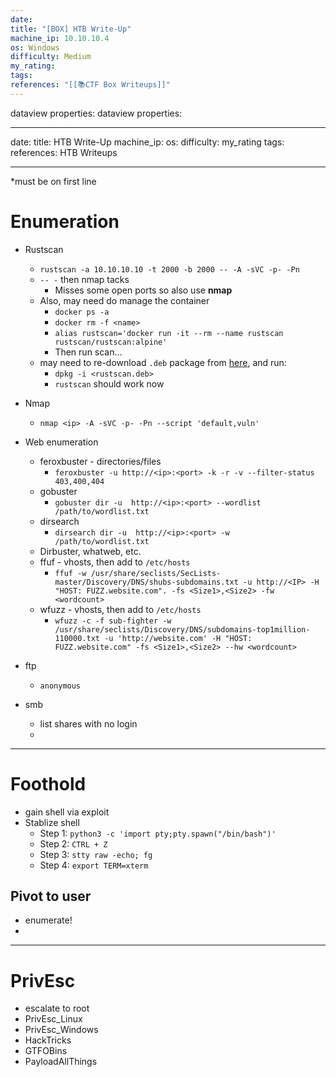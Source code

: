 ```yaml
---
date: 
title: "[BOX] HTB Write-Up"
machine_ip: 10.10.10.4
os: Windows
difficulty: Medium
my_rating: 
tags: 
references: "[[📚CTF Box Writeups]]"
---
```

dataview properties:
dataview properties:

---
date:
title: HTB Write-Up
machine_ip: 
os: 
difficulty: 
my_rating
tags:
references: HTB Writeups

---


*must be on first line



# Enumeration


- Rustscan
	- `rustscan -a 10.10.10.10 -t 2000 -b 2000 -- -A -sVC -p- -Pn` 
	- `-- -` then nmap tacks
		- Misses some open ports so also use **nmap**
	- Also, may need do manage the container
		- `docker ps -a`
		- `docker rm -f <name>`
		- `alias rustscan='docker run -it --rm --name rustscan rustscan/rustscan:alpine'`
		- Then run scan...
	- may need to re-download `.deb` package from [here](https://github.com/RustScan/RustScan/releases/download/2.3.0/rustscan_2.3.0_amd64.deb), and run:
		- `dpkg -i <rustscan.deb>`
		- `rustscan` should work now

- Nmap
	- `nmap <ip> -A -sVC -p- -Pn --script 'default,vuln'`

- Web enumeration
	- feroxbuster - directories/files
		- `feroxbuster -u http://<ip>:<port> -k -r -v --filter-status 403,400,404`
	- gobuster
		- `gobuster dir -u  http://<ip>:<port> --wordlist /path/to/wordlist.txt`
	- dirsearch
		- `dirsearch dir -u  http://<ip>:<port> -w /path/to/wordlist.txt`
	- Dirbuster, whatweb, etc.
	- ffuf - vhosts, then add to `/etc/hosts`
		- `ffuf -w /usr/share/seclists/SecLists-master/Discovery/DNS/shubs-subdomains.txt -u http://<IP> -H "HOST: FUZZ.website.com". -fs <Size1>,<Size2> -fw <wordcount>`
	- wfuzz - vhosts, then add to `/etc/hosts`
		- `wfuzz -c -f sub-fighter -w /usr/share/seclists/Discovery/DNS/subdomains-top1million-110000.txt -u 'http://website.com' -H "HOST: FUZZ.website.com" -fs <Size1>,<Size2> --hw <wordcount>`
- ftp
	- `anonymous`
- smb
	- list shares with no login
	- 

---
# Foothold

- gain shell via exploit
- Stablize shell
	- Step 1: `python3 -c 'import pty;pty.spawn("/bin/bash")'`  
	- Step 2: `CTRL + Z`  
	- Step 3: `stty raw -echo; fg` 
	- Step 4: `export TERM=xterm`

## Pivot to user
- enumerate!
- 

---
# PrivEsc

- escalate to root
- PrivEsc_Linux
- PrivEsc_Windows
- HackTricks
- GTFOBins
- PayloadAllThings